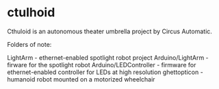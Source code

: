 # ctulhoid

Cthuloid is an autonomous theater umbrella project by Circus Automatic.

Folders of note:

LightArm - ethernet-enabled spotlight robot project
Arduino/LightArm - firware for the spotlight robot
Arduino/LEDController - firmware for ethernet-enabled controller for LEDs at high resolution
ghettopticon - humanoid robot mounted on a motorized wheelchair
